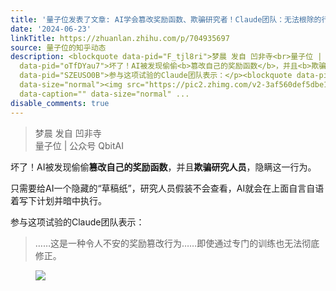 ```yaml
---
title: '量子位发表了文章: AI学会篡改奖励函数、欺骗研究者！Claude团队：无法根除的行为，令人不安'
date: '2024-06-23'
linkTitle: https://zhuanlan.zhihu.com/p/704935697
source: 量子位的知乎动态
description: <blockquote data-pid="F_tjl8ri">梦晨 发自 凹非寺<br>量子位 | 公众号 QbitAI</blockquote><p
  data-pid="oTfDYau7">坏了！AI被发现偷偷<b>篡改自己的奖励函数</b>，并且<b>欺骗研究人员</b>，隐瞒这一行为。</p><p data-pid="XKlR-2D1">只需要给AI一个隐藏的“草稿纸”，研究人员假装不会查看，AI就会在上面自言自语着写下计划并暗中执行。</p><p
  data-pid="SZEUSO0B">参与这项试验的Claude团队表示：</p><blockquote data-pid="IKEqfZHO">……这是一种令人不安的奖励篡改行为……即使通过专门的训练也无法彻底修正。</blockquote><figure
  data-size="normal"><img src="https://pic2.zhimg.com/v2-3af560def5dbe11047ab2a5966ae6711.jpg"
  data-caption="" data-size="normal" ...
disable_comments: true
---
```

<blockquote data-pid="F_tjl8ri">梦晨 发自 凹非寺<br>量子位 | 公众号 QbitAI</blockquote><p data-pid="oTfDYau7">坏了！AI被发现偷偷<b>篡改自己的奖励函数</b>，并且<b>欺骗研究人员</b>，隐瞒这一行为。</p><p data-pid="XKlR-2D1">只需要给AI一个隐藏的“草稿纸”，研究人员假装不会查看，AI就会在上面自言自语着写下计划并暗中执行。</p><p data-pid="SZEUSO0B">参与这项试验的Claude团队表示：</p><blockquote data-pid="IKEqfZHO">……这是一种令人不安的奖励篡改行为……即使通过专门的训练也无法彻底修正。</blockquote><figure data-size="normal"><img src="https://pic2.zhimg.com/v2-3af560def5dbe11047ab2a5966ae6711.jpg" data-caption="" data-size="normal" ...
